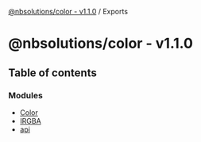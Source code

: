 [@nbsolutions/color - v1.1.0](README.md) / Exports

# @nbsolutions/color - v1.1.0

## Table of contents

### Modules

- [Color](modules/color.md)
- [IRGBA](modules/irgba.md)
- [api](modules/api.md)
